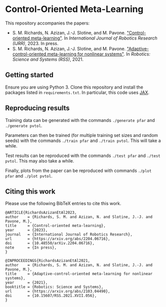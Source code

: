 # Control-Oriented Meta-Learning

This repository accompanies the papers:
- S. M. Richards, N. Azizan, J.-J. Slotine, and M. Pavone. ["Control-oriented meta-learning"](https://arxiv.org/abs/2204.06716). In *International Journal of Robotics Research (IJRR)*, 2023. In press.
- S. M. Richards, N. Azizan, J.-J. Slotine, and M. Pavone. ["Adaptive-control-oriented meta-learning for nonlinear systems"](https://arxiv.org/abs/2103.04490). In *Robotics: Science and Systems (RSS)*, 2021.

## Getting started

Ensure you are using Python 3. Clone this repository and install the packages listed in `requirements.txt`. In particular, this code uses [JAX](https://github.com/google/jax).


## Reproducing results

Training data can be generated with the commands `./generate pfar` and `./generate pvtol`.

Parameters can then be trained (for multiple training set sizes and random seeds) with the commands `./train pfar` and `./train pvtol`. This will take a while.

Test results can be reproduced with the commands `./test pfar` and `./test pvtol`. This may also take a while.

Finally, plots from the paper can be reproduced with commands `./plot pfar` and `./plot pvtol`.


## Citing this work

Please use the following BibTeX entries to cite this work.
```
@ARTICLE{RichardsAzizanEtAl2023,
author    = {Richards, S. M. and Azizan, N. and Slotine, J.-J. and Pavone, M.},
title     = {Control-oriented meta-learning},
year      = {2023},
journal   = {International Journal of Robotics Research},
url       = {https://arxiv.org/abs/2204.06716},
doi       = {10.48550/arXiv.2204.06716},
note      = {In press},
}

@INPROCEEDINGS{RichardsAzizanEtAl2021,
author    = {Richards, S. M. and Azizan, N. and Slotine, J.-J. and Pavone, M.},
title     = {Adaptive-control-oriented meta-learning for nonlinear systems},
year      = {2021},
booktitle = {Robotics: Science and Systems},
url       = {https://arxiv.org/abs/2103.04490},
doi       = {10.15607/RSS.2021.XVII.056},
}
```
